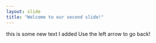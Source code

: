 ```yaml
---
layout: slide
title: "Welcome to our second slide!"
---
```

this is some new text I added 
Use the left arrow to go back!
